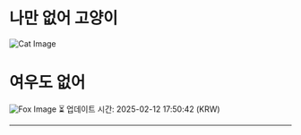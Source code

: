 
# 나만 없어 고양이

![Cat Image](https://cdn2.thecatapi.com/images/MjA2NDk2MQ.jpg)

# 여우도 없어
![Fox Image](https://randomfox.ca/images/105.jpg)
⏳ 업데이트 시간: 2025-02-12 17:50:42 (KRW)

---
